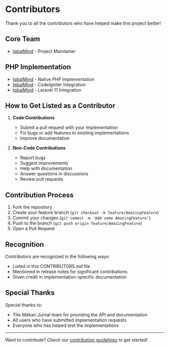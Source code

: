 # Contributors

Thank you to all the contributors who have helped make this project better! 

## Core Team

- [IqbalMind](https://github.com/iqbalmind) - Project Maintainer

## PHP Implementation
- [IqbalMind](https://github.com/iqbalmind) - Native PHP Implementation
- [IqbalMind](https://github.com/iqbalmind) - CodeIgniter Integration
- [IqbalMind](https://github.com/iqbalmind) - Laravel 11 Integration

## How to Get Listed as a Contributor

1. **Code Contributions**
   - Submit a pull request with your implementation
   - Fix bugs or add features to existing implementations
   - Improve documentation

2. **Non-Code Contributions**
   - Report bugs
   - Suggest improvements
   - Help with documentation
   - Answer questions in discussions
   - Review pull requests

## Contribution Process

1. Fork the repository
2. Create your feature branch (`git checkout -b feature/AmazingFeature`)
3. Commit your changes (`git commit -m 'Add some AmazingFeature'`)
4. Push to the branch (`git push origin feature/AmazingFeature`)
5. Open a Pull Request

## Recognition

Contributors are recognized in the following ways:
- Listed in this CONTRIBUTORS.md file
- Mentioned in release notes for significant contributions
- Given credit in implementation-specific documentation

## Special Thanks

Special thanks to:
- The Mekari Jurnal team for providing the API and documentation
- All users who have submitted implementation requests
- Everyone who has helped test the implementations

---

Want to contribute? Check our [contribution guidelines](./README.md#contributing-new-implementations) to get started!
